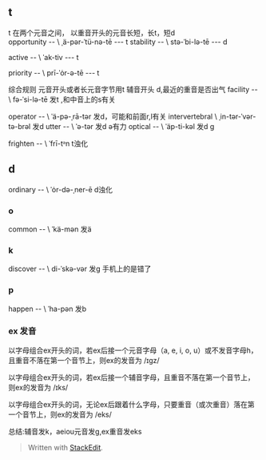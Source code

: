 ## t
t 在两个元音之间， 以重音开头的元音长短，长t，短d     
opportunity -- \ ˌä-pər-ˈtü-nə-tē  --- t
stability -- \ stə-ˈbi-lə-tē --- d
 

active -- \ ˈak-tiv --- t

priority -- \ prī-ˈȯr-ə-tē --- t

综合规则 元音开头或者长元音字节用t
辅音开头 d,最近的重音是否出气
facility -- \ fə-ˈsi-lə-tē 发t ,和中音上的s有关

operator -- \ ˈä-pə-ˌrā-tər 发d，可能和前面r,l有关
intervertebral \ ˌin-tər-ˈvər-tə-brəl 发d
utter -- \ ˈə-tər 发d ə有力
optical -- \ ˈäp-ti-kəl 发d g

frighten -- \ ˈfrī-tᵊn t浊化
## d
ordinary -- \ ˈȯr-də-ˌner-ē d浊化

### o
common -- \ ˈkä-mən 发ä

### k 
discover -- \ di-ˈskə-vər  发g 手机上的是错了

### p
happen -- \ ˈha-pən 发b

### ex 发音
以字母组合ex开头的词，若ex后接一个元音字母（a, e, i, o, u）或不发音字母h，且重音不落在第一个音节上，则ex的发音为 /ɪgz/

以字母组合ex开头的词，若ex后接一个辅音字母，且重音不落在第一个音节上，则ex的发音为 /ɪks/

以字母组合ex开头的词，无论ex后跟着什么字母，只要重音（或次重音）落在第一个音节上，则ex的发音为 /eks/

总结:辅音发k，aeiou元音发g,ex重音发eks
> Written with [StackEdit](https://stackedit.io/).
<!--stackedit_data:
eyJoaXN0b3J5IjpbLTE0OTI0MTA5MjMsMTc0MzUzMDcwNCw4ND
U5MTQ3OTgsLTExNTgwNzY3OSwxNDQyMTc2MjIwLC0xMTYzOTky
NjQxLC04MzM5MTk2NDksLTE1MjUyNDg0ODAsLTEzODc0MTA3MT
AsLTE0OTg2NzQ5OTQsOTEyODA1MzQ0LC00MTI3MzM1ODcsLTE1
NDYxNDIzNiwxNzU3MTAzOTgzLDYwOTY3NTcxOSwxNTg2Nzk1MT
E2XX0=
-->